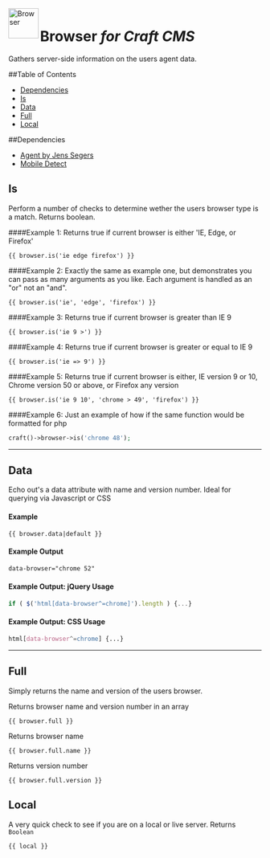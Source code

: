 <img src="http://i.imgur.com/klRglRT.png" alt="Browser" align="left" height="60" />

# Browser *for Craft CMS*

Gathers server-side information on the users agent data.

##Table of Contents

- [Dependencies](#dependencies)
- [Is](#is)
- [Data](#data)
- [Full](#full)
- [Local](#locl)

##Dependencies

- [Agent by Jens Segers](https://github.com/jenssegers/agent)
- [Mobile Detect](http://mobiledetect.net/)

## Is

Perform a number of checks to determine wether the users browser type is a match. Returns boolean.

####Example 1:
Returns true if current browser is either 'IE, Edge, or Firefox'
```
{{ browser.is('ie edge firefox') }}
```

####Example 2:
Exactly the same as example one, but demonstrates you can pass as many arguments as you like. Each argument is handled as an "or" not an "and".
```
{{ browser.is('ie', 'edge', 'firefox') }}
```

####Example 3:
Returns true if current browser is greater than IE 9
```
{{ browser.is('ie 9 >') }}
```

####Example 4:
Returns true if current browser is greater or equal to IE 9
```
{{ browser.is('ie => 9') }}
```

####Example 5:
Returns true if current browser is either, IE version 9 or 10, Chrome version 50 or above, or Firefox any version
```
{{ browser.is('ie 9 10', 'chrome > 49', 'firefox') }}
```

####Example 6:
Just an example of how if the same function would be formatted for php
```php
craft()->browser->is('chrome 48');
```

----
## Data

Echo out's a data attribute with name and version number. Ideal for querying via Javascript or CSS

#### Example
```
{{ browser.data|default }}
```

#### Example Output
```html
data-browser="chrome 52"
```

#### Example Output: jQuery Usage
```js
if ( $('html[data-browser^=chrome]').length ) {...}
```

#### Example Output: CSS Usage
```css
html[data-browser^=chrome] {...}
```

----
## Full

Simply returns the name and version of the users browser.

Returns browser name and version number in an array
```
{{ browser.full }}
```

Returns browser name
```
{{ browser.full.name }}
```

Returns version number
```
{{ browser.full.version }}
```

## Local
A very quick check to see if you are on a local or live server. Returns ```Boolean```
```
{{ local }}
```
